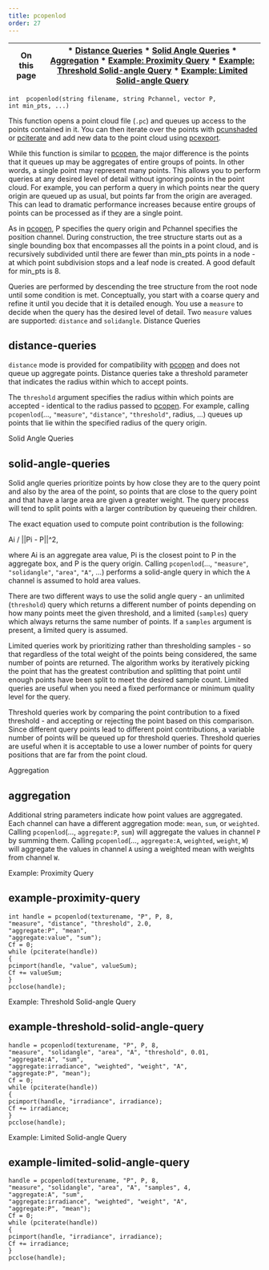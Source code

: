 ```yaml
---
title: pcopenlod
order: 27
---
```

| On this page | * [Distance Queries](#distance-queries) * [Solid Angle Queries](#solid-angle-queries) * [Aggregation](#aggregation) * [Example: Proximity Query](#example-proximity-query) * [Example: Threshold Solid-angle Query](#example-threshold-solid-angle-query) * [Example: Limited Solid-angle Query](#example-limited-solid-angle-query) |
| --- | --- |

`int  pcopenlod(string filename, string Pchannel, vector P, int min_pts, ...)`

This function opens a point cloud file (`.pc`) and queues up access to the
points contained in it. You can then iterate over the points with
[pcunshaded](./pcunshaded "Iterate over all of the points of a read-write channel which haven’t
had any data written to the channel yet.") or [pciterate](./pciterate "This function can be used to iterate over all the points which were
found in the pcopen query.") and add new data to the point cloud using
[pcexport](./pcexport "Writes data to a point cloud inside a pciterate or a pcunshaded loop.").

While this function is similar to [pcopen](./pcopen "Returns a handle to a point cloud file."), the major difference is the points that it queues up may be aggregates of entire groups of points. In
other words, a single point may represent many points. This allows you to
perform queries at any desired level of detail without ignoring points in the
point cloud. For example, you can perform a query in which points
near the query origin are queued up as usual, but points far from the origin
are averaged. This can lead to dramatic performance increases because entire
groups of points can be processed as if they are a single point.

As in [pcopen](./pcopen "Returns a handle to a point cloud file."), P specifies the query origin and Pchannel
specifies the position channel. During construction, the tree structure
starts out as a single bounding box that encompasses all the points in a
point cloud, and is recursively subdivided until there are fewer than
min_pts points in a node - at which point subdivision stops and a leaf
node is created. A good default for min_pts is 8.

Queries are performed by descending the tree structure from the root node
until some condition is met. Conceptually, you start with a coarse query
and refine it until you decide that it is detailed enough. You use a
`measure` to decide when the query has the desired level of detail. Two
`measure` values are supported: `distance` and `solidangle`.
Distance Queries

## distance-queries

`distance` mode is provided for compatibility with [pcopen](./pcopen "Returns a handle to a point cloud file.") and does
not queue up aggregate points. Distance queries take a threshold parameter
that indicates the radius within which to accept points.

The `threshold` argument specifies the radius within which points are
accepted - identical to the radius passed to [pcopen](./pcopen "Returns a handle to a point cloud file."). For example,
calling `pcopenlod`(…, `"measure"`, `"distance"`, `"threshold"`, radius, …)
queues up points that lie within the specified radius of the query origin.

Solid Angle Queries

## solid-angle-queries

Solid angle queries prioritize points by how close they are to the query
point and also by the area of the point, so points that are close to the
query point and that have a large area are given a greater weight. The
query process will tend to split points with a larger contribution by
queueing their children.

The exact equation used to compute point contribution is the following:

Ai / ||Pi - P||^2,

where Ai is an aggregate area value, Pi is the closest point to P in the
aggregate box, and P is the query origin. Calling `pcopenlod`(…,
`"measure"`, `"solidangle"`, `"area"`, `"A"`, …) performs a solid-angle query
in which the `A` channel is assumed to hold area values.

There are two different ways to use the solid angle query - an unlimited
(`threshold`) query which returns a different number of points depending on
how many points meet the given threshold, and a limited (`samples`) query
which always returns the same number of points. If a `samples` argument is
present, a limited query is assumed.

Limited queries work by prioritizing rather than thresholding samples - so
that regardless of the total weight of the points being considered, the
same number of points are returned. The algorithm works by iteratively
picking the point that has the greatest contribution and splitting that
point until enough points have been split to meet the desired sample count.
Limited queries are useful when you need a fixed performance or minimum
quality level for the query.

Threshold queries work by comparing the point contribution to a fixed
threshold - and accepting or rejecting the point based on this comparison.
Since different query points lead to different point contributions, a
variable number of points will be queued up for threshold queries.
Threshold queries are useful when it is acceptable to use a lower number of
points for query positions that are far from the point cloud.

Aggregation

## aggregation

Additional string parameters indicate how point values are aggregated. Each
channel can have a different aggregation mode: `mean`, `sum`, or
`weighted`. Calling `pcopenlod`(…, `aggregate:P`, `sum`) will aggregate
the values in channel `P` by summing them. Calling `pcopenlod`(…,
`aggregate:A`, `weighted`, `weight`, `W`) will aggregate the values in
channel `A` using a weighted mean with weights from channel `W`.

Example: Proximity Query

## example-proximity-query

```vex
int handle = pcopenlod(texturename, "P", P, 8,
"measure", "distance", "threshold", 2.0,
"aggregate:P", "mean",
"aggregate:value", "sum");
Cf = 0;
while (pciterate(handle))
{
pcimport(handle, "value", valueSum);
Cf += valueSum;
}
pcclose(handle);

```

Example: Threshold Solid-angle Query

## example-threshold-solid-angle-query

```vex
handle = pcopenlod(texturename, "P", P, 8,
"measure", "solidangle", "area", "A", "threshold", 0.01,
"aggregate:A", "sum",
"aggregate:irradiance", "weighted", "weight", "A",
"aggregate:P", "mean");
Cf = 0;
while (pciterate(handle))
{
pcimport(handle, "irradiance", irradiance);
Cf += irradiance;
}
pcclose(handle);

```

Example: Limited Solid-angle Query

## example-limited-solid-angle-query

```vex
handle = pcopenlod(texturename, "P", P, 8,
"measure", "solidangle", "area", "A", "samples", 4,
"aggregate:A", "sum",
"aggregate:irradiance", "weighted", "weight", "A",
"aggregate:P", "mean");
Cf = 0;
while (pciterate(handle))
{
pcimport(handle, "irradiance", irradiance);
Cf += irradiance;
}
pcclose(handle);

```
